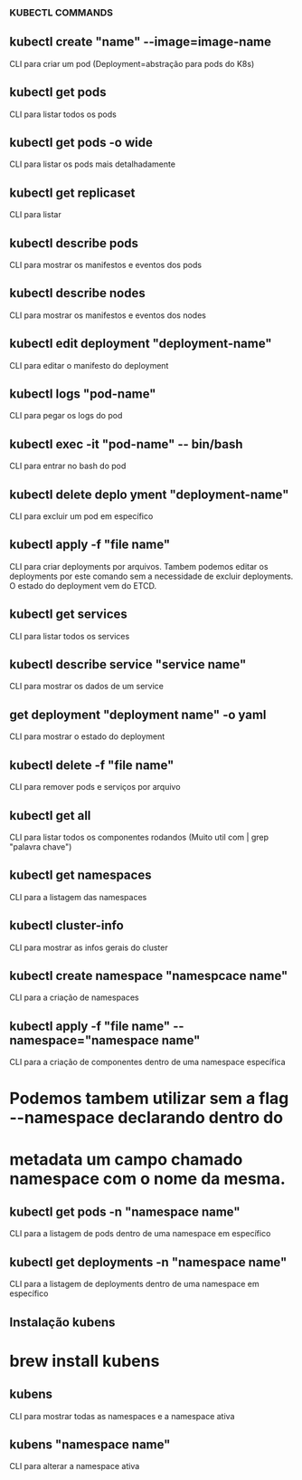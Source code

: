 ### KUBECTL COMMANDS

## kubectl create "name" --image=image-name
  CLI para criar um pod (Deployment=abstração para pods do K8s)

## kubectl get pods
  CLI para listar todos os pods

## kubectl get pods -o wide
  CLI para listar os pods mais detalhadamente

## kubectl get replicaset
  CLI para listar

## kubectl describe pods
  CLI para mostrar os manifestos e eventos dos pods

## kubectl describe nodes
  CLI para mostrar os manifestos e eventos dos nodes

## kubectl edit deployment "deployment-name"
  CLI para editar o manifesto do deployment

## kubectl logs "pod-name"
  CLI para pegar os logs do pod

## kubectl exec -it "pod-name" -- bin/bash
  CLI para entrar no bash do pod

## kubectl delete deplo yment "deployment-name"
  CLI para excluir um pod em específico

## kubectl apply -f "file name"
  CLI para criar deployments por arquivos. Tambem podemos editar
  os deployments por este comando sem a necessidade de excluir deployments. O estado do deployment vem do ETCD.

## kubectl get services
  CLI para listar todos os services

## kubectl describe service "service name"
  CLI para mostrar os dados de um service

## get deployment "deployment name" -o yaml
  CLI para mostrar o estado do deployment

## kubectl delete -f "file name"
  CLI para remover pods e serviços por arquivo

## kubectl get all
  CLI para listar todos os componentes rodandos
  (Muito util com | grep "palavra chave")

## kubectl get namespaces
  CLI para a listagem das namespaces

## kubectl cluster-info
  CLI para mostrar as infos gerais do cluster

## kubectl create namespace "namespcace name"
  CLI para a criação de namespaces

## kubectl apply -f "file name" --namespace="namespace name"
  CLI para a criação de componentes dentro de uma namespace específica
  
  # Podemos tambem utilizar sem a flag --namespace declarando dentro do
  # metadata um campo chamado namespace com o nome da mesma.

## kubectl get pods -n "namespace name"
  CLI para a listagem de pods dentro de uma namespace em específico

## kubectl get deployments -n "namespace name"
  CLI para a listagem de deployments dentro de uma namespace em específico

## Instalação kubens
  # brew install kubens

## kubens
  CLI para mostrar todas as namespaces e a namespace ativa

## kubens "namespace name"
  CLI para alterar a namespace ativa

